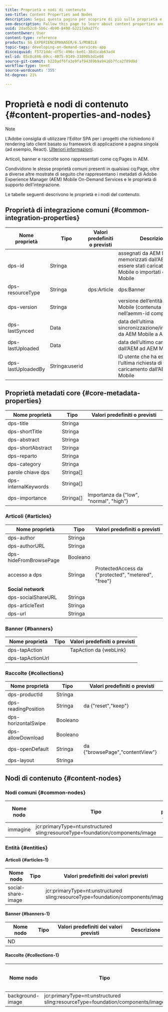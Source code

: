 ```yaml
---
title: Proprietà e nodi di contenuto
seo-title: Content Properties and Nodes
description: Segui questa pagina per scoprire di più sulle proprietà e sui nodi del contenuto.
seo-description: Follow this page to learn about content properties and nodes.
uuid: 2dad52c8-5b6c-4b90-8498-62217a9a27fc
contentOwner: User
content-type: reference
products: SG_EXPERIENCEMANAGER/6.5/MOBILE
topic-tags: developing-on-demand-services-app
discoiquuid: f5721ddc-df5c-496c-be61-38d1cab63ad4
exl-id: 05c8c846-69cc-4075-9149-33890b3d1e08
source-git-commit: b220adf6fa3e9faf94389b9a9416b7fca2f89d9d
workflow-type: tm+mt
source-wordcount: '355'
ht-degree: 21%

---
```


# Proprietà e nodi di contenuto {#content-properties-and-nodes}

>[!NOTE]
>
>L’Adobe consiglia di utilizzare l’Editor SPA per i progetti che richiedono il rendering lato client basato su framework di applicazione a pagina singola (ad esempio, React). [Ulteriori informazioni](/help/sites-developing/spa-overview.md).

Articoli, banner e raccolte sono rappresentati come cq:Pages in AEM.

Condividono le stesse proprietà comuni presenti in qualsiasi cq:Page, oltre a diverse altre mostrate di seguito che rappresentano i metadati di Adobe Experience Manager (AEM) Mobile On-Demand Services e le proprietà di supporto dell’integrazione.

Le tabelle seguenti descrivono le proprietà e i nodi del contenuto.

## Proprietà di integrazione comuni {#common-integration-properties}

| **Nome proprietà** | **Tipo** | **Valori predefiniti o previsti** | **Descrizione** |
|---|---|---|---|
| dps-id | Stringa |  | assegnati da AEM Mobile e memorizzati dall’AEM dopo essere stati caricati su AEM Mobile o importati da AEM Mobile |
| dps-resourceType | Stringa | dps:Article | dps:Banner | dps:Collection | proprietà del tipo di entità |
| dps-version | Stringa |  | versione dell’entità AEM Mobile (contenuta anche nell’aemm-id completo) |
| dps-lastSynced | Data |  | data dell’ultima sincronizzazione/importazione da AEM Mobile a AEM |
| dps-lastUploaded | Data |  | data dell’ultimo caricamento dall’AEM ad AEM Mobile |
| dps-lastUploadedBy | Stringa:userid |  | ID utente che ha eseguito l’ultima richiesta di caricamento dall’AEM ad AEM Mobile |

## Proprietà metadati core {#core-metadata-properties}

| Nome proprietà | Tipo | Valori predefiniti o previsti |
|--- |--- |--- |
| dps-title | Stringa |  |
| dps-shortTitle | Stringa |  |
| dps-abstract | Stringa |  |
| dps-shortAbstract | Stringa |  |
| dps-reparto | Stringa |  |
| dps-category | Stringa |  |
| parole chiave dps | Stringa[] |  |
| dps-internalKeywords | Stringa[] |  |
| dps-importance | Stringa[] | Importanza da {&quot;low&quot;, &quot;normal&quot;, &quot;high&quot;} |

### Articoli {#articles}

| **Nome proprietà** | **Tipo** | **Valori predefiniti o previsti** |
|---|---|---|
| dps-author | Stringa |  |
| dps-authorURL | Stringa |  |
| dps-hideFromBrowsePage | Booleano |  |
| accesso a dps | Stringa | ProtectedAccess da {&quot;protected&quot;, &quot;metered&quot;, &quot;free&quot;} |
| **Social network** |  |  |
| dps-socialShareURL | Stringa |  |
| dps-articleText | Stringa |  |
| dps-url | Stringa |  |

### Banner {#banners}

| **Nome proprietà** | **Tipo** | **Valori predefiniti o previsti** |
|---|---|---|
| dps-tapAction |  | TapAction da {webLink} |
| dps-tapActionUrl |  |  |

### Raccolte {#collections}

| Nome proprietà | Tipo | Valori predefiniti o previsti |
|--- |--- |--- |
| dps-productId | Stringa |  |
| dps-readingPosition | Stringa | da {&quot;reset&quot;,&quot;keep&quot;} |
| dps-horizontalSwipe | Booleano |  |
| dps-allowDownload | Booleano |  |
| dps-openDefault | Stringa | da {&quot;browsePage&quot;,&quot;contentView&quot;} |
| dps-layout | Stringa |  |

## Nodi di contenuto {#content-nodes}

### Nodi comuni {#common-nodes}

| Nome nodo | Tipo | Valori predefiniti o previsti | Descrizione |
|--- |--- |--- |--- |
| immagine | jcr:primaryType=nt:unstructured <br> sling:resourceType=foundation/components/image |  |  |

### Entità {#entities}

#### Articoli {#articles-1}

| Nome nodo | Tipo | Valori predefiniti dei valori previsti | Descrizione |
|--- |--- |--- |--- |
| social-share-image |  | jcr:primaryType=nt:unstructured <br> sling:resourceType=foundation/components/image |  |

#### Banner {#banners-1}

| Nome nodo | Tipo | Valori predefiniti dei valori previsti | Descrizione |
|---|---|---|---|
| ND |  |  |  |

#### Raccolte {#collections-1}

| Nome nodo | Tipo | Valori predefiniti dei valori previsti | Descrizione |
|--- |--- |--- |--- |
| background-image | jcr:primaryType=nt:unstructured <br> sling:resourceType=foundation/components/image |  |  |
